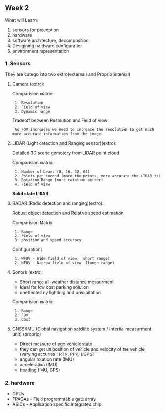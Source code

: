 ## Week 2

What will Learn:

1. sensors for preception
2. hardware
3. software architecture, decomposition
4. Desigining hardware configuration
5. environment representation

### 1. Sensors
They are catego into two extro(external) and Proprio(internal)

1. Camera (extro):

    Comparision matrix:

        1. Resolution
        2. Field of view
        3. Dynamic range

    Tradeoff between Resolution and Field of view

        As FOV increases we need to increase the resolution to get much more accurate information from the image

2. LIDAR (Light detection and Ranging sensor)(extro):

    Detailed 3D scene gemotery from LIDAR point cloud

    Comparision matrix:

        1. Number of beams (8, 16, 32, 64)
        2. Points per second (more the points, more accurate the LIDAR is)
        3. Rotation Range (more rotation better)
        4. Field of view

    **Solid state LIDAR**

3. RADAR (Radio detection and ranging)(extro):

    Robust object detection and Relative speed estimation

    Comparision Matrix:

        1. Range
        2. Field of view
        3. position and speed accuracy

    Configurations:

        1. WFOV - Wide field of view, (short range)
        2. NFOV - Narrow field of view, (longe range)
        
4. Sonors (extro):

    - Short range all-weather distance mesaurment
    - Ideal for low cost parking solution
    - uneffected ny lightinig and precipitation
    
    Comparision matrix:

        1. Range
        2. FOV
        3. Cost
    
5. GNSS/IMU (Global navigation satellite system / Intertial measurment unit) (proprio)

    - Direct measure of ego vehicle state
    - they can get us position of vehicle and velocity of the vehicle (varying accuries : RTK, PPP, DGPS)
    - angular rotation rate (IMU)
    - acceleration (IMU)
    - heading (IMU, GPS)


### 2. hardware

- GPUs 
- FPAGAs - Field programmable gate array
- ASICs - Application specific integrated chip
